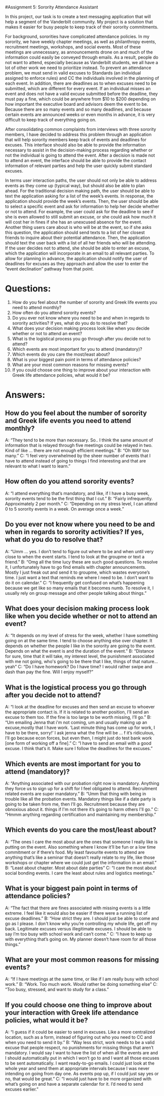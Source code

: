 #Assignment 5: Sorority Attendance Assistant

In this project, our task is to create a text messaging application that will help a segment of the Vanderbilt community. My project is a solution that makes it easier for busy people to keep track of their sorority commitments. 

For background, sororities have complicated attendance policies. In my sorority, we have weekly chapter meetings, as well as philanthropy events, recruitment meetings, workshops, and social events. Most of these meetings are unnecessary, as announcements drone on and much of the information could easily be conveyed through emails. As a result, people do not want to attend, especially because as Vanderbilt students, we all have a lot of other work we need to prioritize instead. To prevent an attendance problem, we must send in valid excuses to Standards (an individual assigned to enforce rules) and CC the individuals involved in the planning of each event. In addition, there are deadlines as to when excuses need to be submitted, which are different for every event. If an individual misses an event and does not have a valid excuse submitted before the deadline, they must pay a fine, which could be anywhere from $10 to $200 depending on how important the executive board and advisors deem the event to be. Because there are so many events and so many deadlines, and because certain events are announced weeks or even months in advance, it is very difficult to keep track of everything going on. 

After consolidating common complaints from interviews with three sorority members, I have decided to address this problem through an application that will help sorority members keep track of events and deadlines for excuses. This interface should also be able to provide the information necessary to assist in the decision-making process regarding whether or not the individual is going to attend the event. After a decision is made not to attend an event, the interface should be able to provide the contact information of relevant parties and help the user quickly submit standard excuses. 

In terms user interaction paths, the user should not only be able to address events as they come up (typical way), but should also be able to plan ahead. For the traditional decision making path, the user should be able to text the application asking for a list of the week’s events. In response, the application should provide the week’s events. Then, the user should be able to select a specific event and ask for information to help her decide whether or not to attend. For example, the user could ask for the deadline to see if she is even allowed to still submit an excuse, or she could ask how much it will cost her in fines if she has an unexcused absence for the event. Another thing users care about is who will be at the event, so if she asks this question, the application should send texts to a list of her closest friends to inquire about their potential attendance. Then, the application should text the user back with a list of all her friends who will be attending. If the user decides not to attend, she should be able to enter an excuse, which the application will incorporate in an email to all relevant parties. To allow for planning in advance, the application should notify the user of deadlines for excuses as they approach and allow the user to enter the “event declination” pathway from that point. 

# Questions:
1. How do you feel about the number of sorority and Greek life events you need to attend monthly? 
2. How often do you attend sorority events?
3. Do you ever not know where you need to be and when in regards to sorority activities? If yes, what do you do to resolve that?
4. What does your decision making process look like when you decide whether or not to attend an event?
5. What is the logistical process you go through after you decide not to attend?
6. Which events are most important for you to attend (mandatory)?
7. Which events do you care the most/least about? 
8. What is your biggest pain point in terms of attendance policies?
9. What are your most common reasons for missing events?
10. If you could choose one thing to improve about your interaction with Greek life attendance policies, what would it be?

# Answers:

## How do you feel about the number of sorority and Greek life events you need to attend monthly? 
A: “They tend to be more than necessary. So.. I think the same amount of information that is relayed through five meetings could be relayed in two. Kind of like … there are not enough efficient meetings.”
B: “Oh WAY too many.”
C:  “I feel very overwhelmed by the sheer number of events that I have to attend instead of going to things I find interesting and that are relevant to what I want to learn.”

## How often do you attend sorority events?
A: “I attend everything that’s mandatory, and like, if I have a busy week, sorority events tend to be the first thing that I cut.”
B: “Fairly infrequently. Approximately 2 per month.”
C: “Depending on my stress level, I can attend 0 to 5 sorority events in a week. On average once a week.”


## Do you ever not know where you need to be and when in regards to sorority activities? If yes, what do you do to resolve that?
A: “Umm … yes. I don’t tend to figure out where to be and when until very close to when the event starts. I tend to look at the groupme or text a friend.”
B: “Omg all the time lucy these are such good questions. To resolve it, I unfortunately have to go find emails with chapter announcements. Mostly I just freak out and send it to groupme, which wastes everyone’s time. I just want a text that reminds me where I need to be. I don’t want to do it on calendar.” 
C: “I frequently get confused on what’s happening because we get like so many emails that it becomes numb. To resolve it, I usually rely on group message and other people talking about things.”

## What does your decision making process look like when you decide whether or not to attend an event?
A: “It depends on my level of stress for the week, whether I have something going on at the same time. I tend to choose anything else over chapter. It depends on whether the people I like in the sorority are going to the event. Depends on what the event is and the duration of the event.” 
B: “Distance for sure, time that it will take, my interest level, the punishment associated with me not going, who's going to be there that I like, things of that nature… yeah”
C: “Do I have homework? Do I have time? I would rather swipe and dash than pay the fine. Will I enjoy myself?”

## What is the logistical process you go through after you decide not to attend?
A: “I look at the deadline for excuses and then send an excuse to whoever the appropriate contact is. If it is related to another position, I’ll send an excuse to them too. If the fine is too large to be worth missing, I’ll go.”
B: “Um emailing Jenna that i'm not coming, um and usually making up an excuse,mostly that I have work. ‘Last minute thing has come up for work, I have to be there, sorry!’ I ask jenna what the fine will be … f it’s ridiculous, I’ll go because econ forces, but even then, I might just do test bank work [one form of working off a fine].”
C: “I have to send an email with a good excuse. I think that’s it. Make sure I follow the deadlines for the excuses.”

## Which events are most important for you to attend (mandatory)?
A: “Anything associated with our probation right now is mandatory. Anything they force us to sign up for a shift for I feel obligated to attend. Recruitment related events are super mandatory.”
B: “Umm that thing with being in trouble like all the probation events. Mandatory things like if a date party is going to be taken from me, then I’ll go. Recruitment because they are obnoxious about it. things if I'm not there it’s going to harm others I'll go.”
C: “Hmmm anything regarding certification and maintaining my membership.”

## Which events do you care the most/least about? 
A: “The ones I care the most about are the ones that someone I really like is putting on the event. Also something where I know it’ll be fun or a low time commitment or if there’s food. My least favourite events to attend are anything that’s like a seminar that doesn’t really relate to my life, like those workshops or chapter where we could just get the information in an email.”
B: “Least about chapter. Most about date parties”
C: “I care the most about social bonding events. I care the least about rules and logistics meetings.”

## What is your biggest pain point in terms of attendance policies?
A: “The fact that there are fines associated with missing events is a little extreme. I feel like it would also be easier if there were a running list of excuse deadlines.” 
B: “How strict they are. I should just be able to come and go as I please. I don't know why you’re controlling my whole life, get off my back. Legitimate excuses versus illegitimate excuses. I should be able to say I’m too busy with school work and can’t come.”
C: “I have to keep up with everything that’s going on. My planner doesn’t have room for all those things.”

## What are your most common reasons for missing events?
A: “If I have meetings at the same time, or like if I am really busy with school work.”
B: “Work. Too much work. Would rather be doing something else”
C: “Too busy, stressed, and want to study for a class.”

## If you could choose one thing to improve about your interaction with Greek life attendance policies, what would it be?
A:  “I guess if it could be easier to send in excuses. Like a more centralized location, such as a form, instead of figuring out who you need to CC and when you need to send it by.”
B: “Way less strict, work needs to be a valid excuse that people respect, no punishments for missing things that aren’t mandatory. I would say I want to have the list of when all the events are and I should automatically put in which I won’t go to and I want all those excuses to be sent automatically. I want ready-to-go emails. I could just look at the whole year and send them at appropriate intervals because I was never intending on going from day one. As events pop up, if I could just say yes or no, that would be great.”
C: “I would just have to be more organized with what’s going on and have a separate calendar for it. I’d need to send excuses earlier.”
